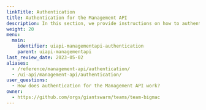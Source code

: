 ```yaml
---
linkTitle: Authentication
title: Authentication for the Management API
description: In this section, we provide instructions on how to authenticate for the Management API, both as a user and in an automation context. We also provide some technical background information and requirements for new customers.
weight: 20
menu:
  main:
    identifier: uiapi-managementapi-authentication
    parent: uiapi-managementapi
last_review_date: 2023-05-02
aliases:
  - /reference/management-api/authentication/
  - /ui-api/management-api/authentication/
user_questions:
  - How does authentication for the Management API work?
owner:
  - https://github.com/orgs/giantswarm/teams/team-bigmac
---
```

